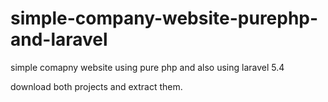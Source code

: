 # simple-company-website-purephp-and-laravel
simple comapny website using pure php and also using laravel 5.4

download both projects and extract them.
